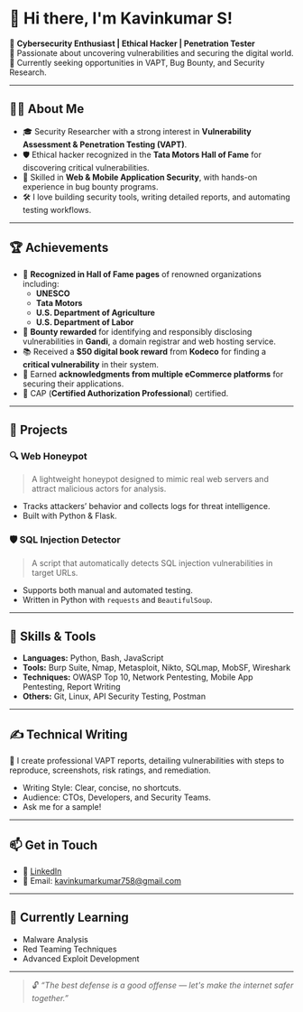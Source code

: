 # 👋 Hi there, I'm Kavinkumar S!

🔐 **Cybersecurity Enthusiast | Ethical Hacker | Penetration Tester**  
🎯 Passionate about uncovering vulnerabilities and securing the digital world.  
📍 Currently seeking opportunities in VAPT, Bug Bounty, and Security Research.

---

## 🧑‍💻 About Me

- 🎓 Security Researcher with a strong interest in **Vulnerability Assessment & Penetration Testing (VAPT)**.
- 🛡️ Ethical hacker recognized in the **Tata Motors Hall of Fame** for discovering critical vulnerabilities.
- 📱 Skilled in **Web & Mobile Application Security**, with hands-on experience in bug bounty programs.
- 🛠️ I love building security tools, writing detailed reports, and automating testing workflows.

---

## 🏆 Achievements

- 🏅 **Recognized in Hall of Fame pages** of renowned organizations including:
  - **UNESCO**
  - **Tata Motors**
  - **U.S. Department of Agriculture**
  - **U.S. Department of Labor**
- 🎯 **Bounty rewarded** for identifying and responsibly disclosing vulnerabilities in **Gandi**, a domain registrar and web hosting service.
- 📚 Received a **$50 digital book reward** from **Kodeco** for finding a **critical vulnerability** in their system.
- 🛒 Earned **acknowledgments from multiple eCommerce platforms** for securing their applications.
- 🔐 CAP (**Certified Authorization Professional**) certified.
---

## 🧪 Projects

### 🔍 Web Honeypot
> A lightweight honeypot designed to mimic real web servers and attract malicious actors for analysis.

- Tracks attackers’ behavior and collects logs for threat intelligence.
- Built with Python & Flask.

### 🛡️ SQL Injection Detector
> A script that automatically detects SQL injection vulnerabilities in target URLs.

- Supports both manual and automated testing.
- Written in Python with `requests` and `BeautifulSoup`.

---

## 🧰 Skills & Tools

- **Languages:** Python, Bash, JavaScript
- **Tools:** Burp Suite, Nmap, Metasploit, Nikto, SQLmap, MobSF, Wireshark
- **Techniques:** OWASP Top 10, Network Pentesting, Mobile App Pentesting, Report Writing
- **Others:** Git, Linux, API Security Testing, Postman

---

## ✍️ Technical Writing

📝 I create professional VAPT reports, detailing vulnerabilities with steps to reproduce, screenshots, risk ratings, and remediation.

- Writing Style: Clear, concise, no shortcuts.
- Audience: CTOs, Developers, and Security Teams.
- Ask me for a sample!

---

## 📫 Get in Touch

- 💼 [LinkedIn](www.linkedin.com/in/KAVINKUMAR-S758
) <!-- Replace with your profile link -->
- 📧 Email: kavinkumarkumar758@gmail.com <!-- Replace with your email -->


---

## 🧠 Currently Learning

- Malware Analysis  
- Red Teaming Techniques  
- Advanced Exploit Development

---

> 🔓 *“The best defense is a good offense — let's make the internet safer together.”*

